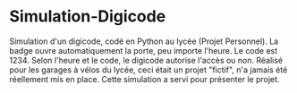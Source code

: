 # Simulation-Digicode
Simulation d'un digicode, codé en Python au lycée (Projet Personnel).
La badge ouvre automatiquement la porte, peu importe l'heure.
Le code est 1234. 
Selon l'heure et le code, le digicode autorise l'accès ou non. 
Réalisé pour les garages à vélos du lycée, ceci était un projet "fictif", n'a jamais été réellement mis en place.
Cette simulation a servi pour présenter le projet.
